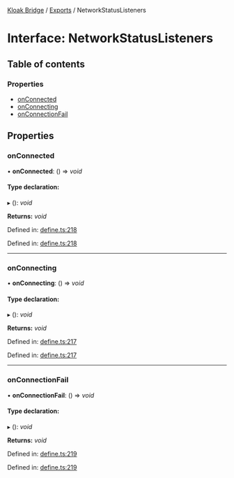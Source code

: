 [Kloak Bridge](../README.md) / [Exports](../modules.md) / NetworkStatusListeners

# Interface: NetworkStatusListeners

## Table of contents

### Properties

- [onConnected](networkstatuslisteners.md#onconnected)
- [onConnecting](networkstatuslisteners.md#onconnecting)
- [onConnectionFail](networkstatuslisteners.md#onconnectionfail)

## Properties

### onConnected

• **onConnected**: () => *void*

#### Type declaration:

▸ (): *void*

**Returns:** *void*

Defined in: [define.ts:218](https://github.com/CoNET-project/kloak-bridge/blob/b8d77bb/src/define.ts#L218)

Defined in: [define.ts:218](https://github.com/CoNET-project/kloak-bridge/blob/b8d77bb/src/define.ts#L218)

___

### onConnecting

• **onConnecting**: () => *void*

#### Type declaration:

▸ (): *void*

**Returns:** *void*

Defined in: [define.ts:217](https://github.com/CoNET-project/kloak-bridge/blob/b8d77bb/src/define.ts#L217)

Defined in: [define.ts:217](https://github.com/CoNET-project/kloak-bridge/blob/b8d77bb/src/define.ts#L217)

___

### onConnectionFail

• **onConnectionFail**: () => *void*

#### Type declaration:

▸ (): *void*

**Returns:** *void*

Defined in: [define.ts:219](https://github.com/CoNET-project/kloak-bridge/blob/b8d77bb/src/define.ts#L219)

Defined in: [define.ts:219](https://github.com/CoNET-project/kloak-bridge/blob/b8d77bb/src/define.ts#L219)
